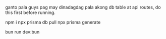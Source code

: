 ganto pala guys pag may dinadagdag pala akong db table at api routes, do this first before running.

npm i
npx prisma db pull
npx prisma generate

bun run dev:bun
